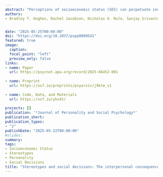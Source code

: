 ```yaml
---
abstract: "Perceptions of socioeconomic status (SES) can perpetuate inequality by influencing interpersonal interactions in ways that disadvantage people with low SES. Indeed, lab studies have provided evidence that people can detect others’ SES and that they may use this information to apply stereotypes that influence interpersonal decisions. Here, we examine how SES and SES-based stereotypes affect real-world social interactions between people from a socioeconomically diverse population. We used the computer-mediated online round-robin method to facilitate interactions among 297 participants from across the U.S. Participants completed a series of dyadic interactions with other participants in virtual rooms in which they discussed a recent negative consumer experience. After each interaction, they judged the interaction partner’s SES, personality traits, and credibility of their consumer experience. Results showed that people perceived SES with moderate accuracy in the interactions, which elicited negative interpersonal stereotypes of low-SES individuals for all 12 of the personality traits measured. People also preferred to affiliate with others with high SES, had more sympathy for them, and found their experiences more credible. SES-based interpersonal stereotypes about personality traits mediated these associations. The perception of SES in real- time interactions thus appears to activate stereotypes that guide social judgments, supporting the hypothesis that interpersonal effects contribute to economic inequality."
authors:
- Bradley T. Hughes, Rachel Jacobson, Nicholas O. Rule, Sanjay Srivastava


date: "2025-05-25T00:00:00"
doi: "https://doi.org/10.1037/pspp0000541"
featured: true
image:
  caption: 
  focal_point: "left"
  preview_only: false
links:
- name: Paper
  url: https://psycnet.apa.org/record/2025-66452-001
  
- name: Preprint
  url: https://osf.io/preprints/psyarxiv/j9kte_v1
  
- name: Code, Data, and Materials
  url: https://osf.io/yhu4t/
  
projects: []
publication: '*Journal of Personality and Social Psychology*'
publication_short:
publication_types:
- "2"
publishDate: "2025-05-22T00:00:00"
#slides: 
summary: 
tags:
- Socioeconomic Status
- Stereotypes
- Personality
- Social Decisions
title: "Stereotypes and social decisions: The interpersonal consequences of socioeconomic status"
---
```

